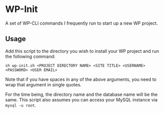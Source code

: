 # WP-Init

A set of WP-CLI commands I frequently run to start up a new WP project.

## Usage

Add this script to the directory you wish to install your WP project and run the following command:

```
sh wp-init.sh <PROJECT DIRECTORY NAME> <SITE TITLE> <USERNAME> <PASSWORD> <USER EMAIL>
```

Note that if you have spaces in any of the above arguments, you need to wrap that argument in single quotes.

For the time being, the directory name and the database name will be the same. This script also assumes you can access your MySQL instance via `mysql -u root`.
